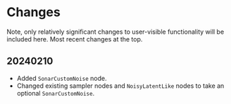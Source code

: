 # Changes

Note, only relatively significant changes to user-visible functionality will be included here. Most recent changes at the top.

## 20240210

* Added `SonarCustomNoise` node.
* Changed existing sampler nodes and `NoisyLatentLike` nodes to take an optional `SonarCustomNoise`.
